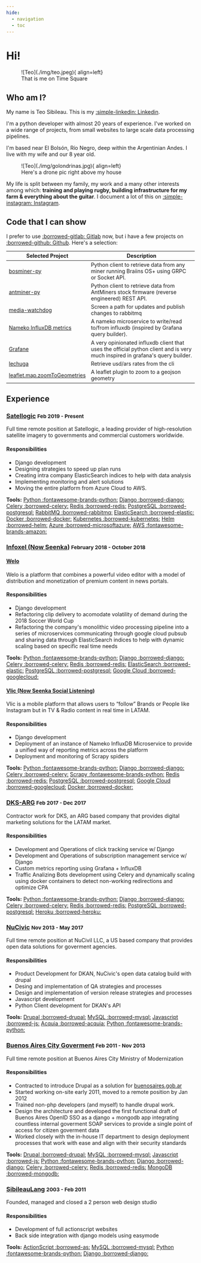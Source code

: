 ```yaml
---
hide:
  - navigation
  - toc
---
```


# Hi!

<figure markdown>
  ![Teo](./img/teo.jpeg){ align=left}
  <figcaption>That is me on Time Square</figcaption>
</figure>

## Who am I?

My name is Teo Sibileau. This is my [:simple-linkedin: Linkedin](https://www.linkedin.com/in/te%C3%B3filo-sibileau-18800058/).

I'm a python developer with almost 20 years of experience. I've worked on a wide range of projects, from small websites to large scale data processing pipelines.

I'm based near El Bolsón, Río Negro, deep within the Argentinian Andes. I live with my wife and our 8 year old.

<figure markdown>
![Teo](./img/golondrinas.jpg){ align=left}
<figcaption>Here's a drone pic right above my house</figcaption>
</figure>

My life is split between my family, my work and a many other interests among which: **training and playing rugby, building infrastructure for my farm & everything about the guitar**. I document a lot of this on [:simple-instagram: Instagram](https://www.instagram.com/teosibileau/).

## Code that I can show

I prefer to use [:borrowed-gitlab: Gitlab](https://gitlab.com/users/teosibileau/projects) now, but i have a few projects on [:borrowed-github: Github](https://github.com/teosibileau). Here's a selection:


| Selected Project | Description |
|--|--|
| [bosminer-py](https://gitlab.com/slkmining/bosminer-py) | Python client to retrieve data from any miner running Braiins OS+ using GRPC or Socket API. |
| [antminer-py](https://gitlab.com/slkmining/antminer-py) | Python client to retrieve data from AntMiners stock firmware (reverse engineered) REST API. |
| [media-watchdog](https://gitlab.com/teosibileau/media-watchdog) | Screen a path for updates and publish changes to rabbitmq |
| [Nameko InfluxDB metrics](https://gitlab.com/teosibileau/nameko.influxdb.metrics) | A nameko microservice to write/read to/from influxdb (inspired by Grafana query builder). |
| [Grafane](https://gitlab.com/grafane/grafane) | A very opinionated influxdb client that uses the official python client and is very much inspired in grafana's query builder. |
| [lechuga](https://github.com/teosibileau/lechuga) | Retrieve usd/ars rates from the cli |
| [leaflet.map.zoomToGeometries](https://github.com/teosibileau/leaflet.map.zoomToGeometries.js) | A leaflet plugin to zoom to a geojson geometry |


## Experience

### [Satellogic](https://satellogic.com/) <small>Feb 2019 - Present</small>

Full time remote position at Satellogic, a leading provider of high-resolution satellite imagery to governments and commercial customers worldwide.

#### Responsibilities

+ Django development
+ Designing strategies to speed up plan runs
+ Creating intra company ElasticSearch indices to help with data analysis
+ Implementing monitoring and alert solutions
+ Moving the entire platform from Azure Cloud to AWS.


**Tools:** [Python :fontawesome-brands-python:](https://www.python.org/ "Python")
[Django :borrowed-django:](https://www.djangoproject.com/ "Django")
[Celery :borrowed-celery:](https://docs.celeryproject.org/ "Celery")
[Redis :borrowed-redis:](https://redis.io/ "Redis")
[PostgreSQL :borrowed-postgresql:](https://www.postgresql.org/ "Postgresql")
[RabbitMQ :borrowed-rabbitmq:](https://www.rabbitmq.com/ "Rabbitmq")
[ElasticSearch :borrowed-elastic:](https://www.elastic.co/ "ElasticSearch")
[Docker :borrowed-docker:](https://www.docker.com/ "Docker")
[Kubernetes :borrowed-kubernetes:](https://kubernetes.io/ "Kubernetes")
[Helm :borrowed-helm:](https://helm.sh/ "Helm")
[Azure :borrowed-microsoftazure:](https://azure.microsoft.com/en-us/ "Azure cloud")
[AWS :fontawesome-brands-amazon:](https://aws.amazon.com/ "AWS")

### [Infoxel (Now Seenka)](https://seenka.com) <small>February 2018 - October 2018</small> 

#### [Welo](https://welo.tv/)

Welo is a platform that combines a powerful video editor with a model of distribution and monetization of premium content in news portals.

#### Responsibilities

+ Django development
+ Refactoring clip delivery to acomodate volatility of demand during the 2018 Soccer World Cup
+ Refactoring the company's monolithic video processing pipeline into a series of microservices communicating through google cloud pubsub and sharing data through ElasticSearch indices to help with dynamic scaling based on specific real time needs

**Tools:** [Python :fontawesome-brands-python:](https://www.python.org/ "Python")
[Django :borrowed-django:](https://www.djangoproject.com/ "Django")
[Celery :borrowed-celery:](https://docs.celeryproject.org/ "Celery")
[Redis :borrowed-redis:](https://redis.io/ "Redis")
[ElasticSearch :borrowed-elastic:](https://www.elastic.co/ "ElasticSearch")
[PostgreSQL :borrowed-postgresql:](https://www.postgresql.org/ "Postgresql")
[Google Cloud :borrowed-googlecloud:](https://cloud.google.com/ "Google Cloud")

#### [Vlic (Now Seenka Social Listening)](https://seenka.com/social-listening)

Vlic is a mobile platform that allows users to “follow” Brands or People like Instagram but in TV & Radio content in real time in LATAM.

#### Responsibilities

+ Django development
+ Deployment of an instance of Nameko InfluxDB Microservice to provide a unified way of reporting metrics across the platform
+ Deployment and monitoring of Scrapy spiders

**Tools:** [Python :fontawesome-brands-python:](https://www.python.org/ "Python")
[Django :borrowed-django:](https://www.djangoproject.com/ "Django")
[Celery :borrowed-celery:](https://docs.celeryproject.org/ "Celery")
[Scrapy :fontawesome-brands-python:](https://scrapy.org/ "Scrapy")
[Redis :borrowed-redis:](https://redis.io/ "Redis")
[PostgreSQL :borrowed-postgresql:](https://www.postgresql.org/ "Postgresql")
[Google Cloud :borrowed-googlecloud:](https://cloud.google.com/ "Google Cloud")
[Docker :borrowed-docker:](https://www.docker.com/ "Docker")

### [DKS-ARG](https://dks-arg.com/) <small>Feb 2017 - Dec 2017</small> 

Contractor work for DKS, an ARG based company that provides digital marketing solutions for the LATAM market.

#### Responsibilities
+ Development and Operations of click tracking service w/ Django
+ Development and Operations of subscription management service w/ Django
+ Custom metrics reporting using Grafana + InfluxDB
+ Traffic Analizing Bots development using Celery and dynamically scaling using docker containers to detect non-working redirections and optimize CPA

**Tools:** [Python :fontawesome-brands-python:](https://www.python.org/ "Python")
[Django :borrowed-django:](https://www.djangoproject.com/ "Django")
[Celery :borrowed-celery:](https://docs.celeryproject.org/ "Celery")
[Redis :borrowed-redis:](https://redis.io/ "Redis")
[PostgreSQL :borrowed-postgresql:](https://www.postgresql.org/ "Postgresql")
[Heroku :borrowed-heroku:](https://www.postgresql.org/ "Heroku")

### [NuCivic](http://nucivic.com/) <small>Nov 2013 - May 2017</small>

Full time remote position at NuCivil LLC, a US based company that provides open data solutions for goverment agencies.

#### Responsibilities

+ Product Development for DKAN, NuCivic's open data catalog build with drupal
+ Desing and implementation of QA strategies and processes
+ Design and implementation of version release strategies and processes
+ Javascript development
+ Python Client development for DKAN's API

**Tools:** [Drupal :borrowed-drupal:](https://www.drupal.org/ "Drupal")
[MySQL :borrowed-mysql:](https://www.mysql.com/ "MySQL")
[Javascript :borrowed-js:](https://developer.mozilla.org/en-US/docs/Web/JavaScript "JavaScript")
[Acquia :borrowed-acquia:](https://www.acquia.com/ "Acquia")
[Python :fontawesome-brands-python:](https://www.python.org/ "Python")

### [Buenos Aires City Goverment](https://buenosaires.gob.ar) <small>Feb 2011 - Nov 2013</small>

Full time remote position at Buenos Aires City Ministry of Modernization

#### Responsibilities

+ Contracted to introduce Drupal as a solution for [buenosaires.gob.ar](https://buenosaires.gob.ar)
+ Started working on-site early 2011, moved to a remote position by Jan 2012
+ Trained non-php developers (and myself) to handle drupal work.
+ Design the architecture and developed the first functional draft of Buenos Aires OpenID SSO as a django + mongodb app integrating countless internal goverment SOAP services to provide a single point of access for citizen goverment data
+ Worked closely with the in-house IT department to design deployment processes that work with ease and align with their security standards

**Tools:** [Drupal :borrowed-drupal:](https://www.drupal.org/ "Drupal")
[MySQL :borrowed-mysql:](https://www.mysql.com/ "MySQL")
[Javascript :borrowed-js:](https://developer.mozilla.org/en-US/docs/Web/JavaScript "JavaScript")
[Python :fontawesome-brands-python:](https://www.python.org/ "Python")
[Django :borrowed-django:](https://www.djangoproject.com/ "Django")
[Celery :borrowed-celery:](https://docs.celeryproject.org/ "Celery")
[Redis :borrowed-redis:](https://redis.io/ "Redis")
[MongoDB :borrowed-mongodb:](https://www.mongodb.com/ "MongoDB")

### [SibileauLang]() <small>2003 - Feb 2011</small>

Founded, managed and closed a 2 person web design studio

#### Responsibilities

+ Development of full actionscript websites
+ Back side integration with django models using easymode

**Tools:** [ActionScript :borrowed-as:](https://apache.github.io/royale-docs/features/as3 "ActionScript")
[MySQL :borrowed-mysql:](https://www.mysql.com/ "MySQL")
[Python :fontawesome-brands-python:](https://www.python.org/ "Python")
[Django :borrowed-django:](https://www.djangoproject.com/ "Django")
